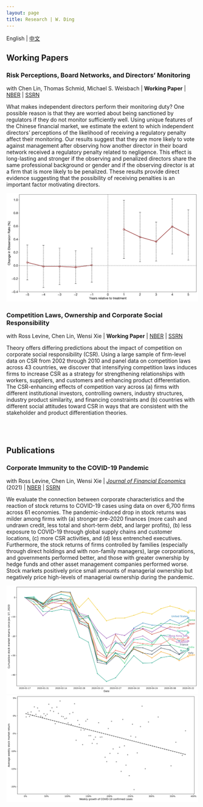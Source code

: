 ```yaml
---
layout: page
title: Research | W. Ding
---
```


<h1 hidden>Research \| W. Ding</h1>

English \| <a class="posts-title" href='./research_zh.html'>中文</a>

<p class="posts-labelgroup"></p>

## Working Papers

<h3 id="penalty_vote">Risk Perceptions, Board Networks, and Directors’ Monitoring</h3>

with Chen Lin, Thomas Schmid, Michael S. Weisbach \| **Working Paper** \| <a class='icon-ext-link' href='https://www.nber.org/papers/w28974' target="_blank"  rel="noreferrer">NBER</a> \| <a class='icon-ext-link' href='https://papers.ssrn.com/sol3/papers.cfm?abstract_id=3872749' target="_blank" rel="noreferrer">SSRN</a>

What makes independent directors perform their monitoring duty? One possible reason is that they are worried about being sanctioned by regulators if they do not monitor sufficiently well. Using unique features of the Chinese financial market, we estimate the extent to which independent directors’ perceptions of the likelihood of receiving a regulatory penalty affect their monitoring. Our results suggest that they are more likely to vote against management after observing how another director in their board network received a regulatory penalty related to negligence. This effect is long-lasting and stronger if the observing and penalized directors share the same professional background or gender and if the observing director is at a firm that is more likely to be penalized. These results provide direct evidence suggesting that the possibility of receiving penalties is an important factor motivating directors.

<img src="/assets/img_post/BoardVote_Dynamics.svg" alt="Board Votes Dynamic" class="center"/>

<p class="posts-labelgroup"></p>

<h3 id="comp_csr">Competition Laws, Ownership and Corporate Social Responsibility</h3>

with Ross Levine, Chen Lin, Wensi Xie \| **Working Paper** \| <a class='icon-ext-link' href='https://www.nber.org/papers/w27493' target="_blank" rel="noreferrer">NBER</a> \| <a class='icon-ext-link' href='https://papers.ssrn.com/sol3/papers.cfm?abstract_id=3605990' target="_blank" rel="noreferrer">SSRN</a>

Theory offers differing predictions about the impact of competition on corporate social responsibility (CSR). Using a large sample of firm-level data on CSR from 2002 through 2010 and panel data on competition laws across 43 countries, we discover that intensifying competition laws induces firms to increase CSR as a strategy for strengthening relationships with workers, suppliers, and customers and enhancing product differentiation. The CSR-enhancing effects of competition vary across (a) firms with different institutional investors, controlling owners, industry structures, industry product similarity, and financing constraints and (b) countries with different social attitudes toward CSR in ways that are consistent with the stakeholder and product differentiation theories.

<p class="posts-labelgroup"></p>

<br/><br/>

## Publications

<h3 id="covid_immunity">Corporate Immunity to the COVID-19 Pandemic</h3>

with Ross Levine, Chen Lin, Wensi Xie \| <a class='icon-ext-link' href='https://doi.org/10.1016/j.jfineco.2021.03.005' target="_blank" rel="noreferrer"><i>Journal of Financial Economics</i></a> (2021) \| <a class='icon-ext-link' href='https://www.nber.org/papers/w27055' target="_blank" rel="noreferrer">NBER</a> \| <a class='icon-ext-link' href='https://papers.ssrn.com/sol3/papers.cfm?abstract_id=3578585' target="_blank" rel="noreferrer">SSRN</a>

We evaluate the connection between corporate characteristics and the reaction of stock returns to COVID-19 cases using data on over 6,700 firms across 61 economies. The pandemic-induced drop in stock returns was milder among firms with (a) stronger pre-2020 finances (more cash and undrawn credit, less total and short-term debt, and larger profits), (b) less exposure to COVID-19 through global supply chains and customer locations, (c) more CSR activities, and (d) less entrenched executives. Furthermore, the stock returns of firms controlled by families (especially through direct holdings and with non-family managers), large corporations, and governments performed better, and those with greater ownership by hedge funds and other asset management companies performed worse. Stock markets positively price small amounts of managerial ownership but negatively price high-levels of managerial ownership during the pandemic.

<img src="/assets/img_post/COVID1_Figure3.svg" alt="COVID Market" class="center"/>

<img src="/assets/img_post/COVID1_Figure4.svg" alt="COVID Relation" class="center"/>

<br/>

